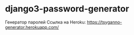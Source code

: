 # django3-password-generator

Генератор паролей
Ссылка на Heroku: https://tsyganno-generator.herokuapp.com/
